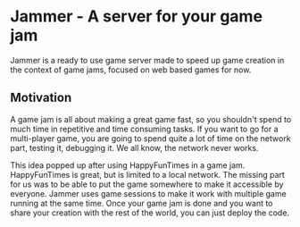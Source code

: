 # Jammer - A server for your game jam

Jammer is a ready to use game server made to speed up game creation in the context of game jams, focused on web based games for now.


## Motivation
A game jam is all about making a great game fast, so you shouldn't spend to much time in repetitive and time consuming tasks.
If you want to go for a multi-player game, you are going to spend quite a lot of time on the network part, testing it, debugging it. We all know, the network never works.


This idea popped up after using HappyFunTimes in a game jam. HappyFunTimes is great, but is limited to a local network. The missing part for us was to be able to put the game somewhere to make it accessible by everyone.
Jammer uses game sessions to make it work with multiple game running at the same time. Once your game jam is done and you want to share your creation with the rest of the world, you can just deploy the code.